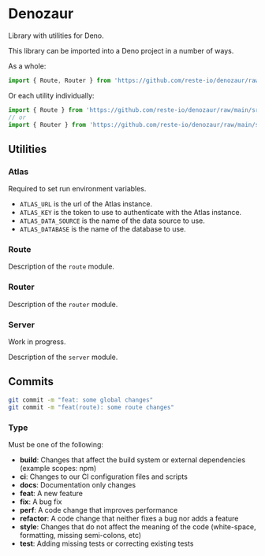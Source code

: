 # Denozaur

Library with utilities for Deno.

This library can be imported into a Deno project in a number of ways.

As a whole:

```ts
import { Route, Router } from 'https://github.com/reste-io/denozaur/raw/main/mod.ts';
```

Or each utility individually:

```ts
import { Route } from 'https://github.com/reste-io/denozaur/raw/main/src/route/mod.ts';
// or
import { Router } from 'https://github.com/reste-io/denozaur/raw/main/src/router/mod.ts';
```

## Utilities

### Atlas

Required to set run environment variables.

- `ATLAS_URL` is the url of the Atlas instance.
- `ATLAS_KEY` is the token to use to authenticate with the Atlas instance.
- `ATLAS_DATA_SOURCE` is the name of the data source to use.
- `ATLAS_DATABASE` is the name of the database to use.

### Route

Description of the `route` module.

### Router

Description of the `router` module.

### Server

Work in progress.

Description of the `server` module.

## Commits

```bash
git commit -m "feat: some global changes"
git commit -m "feat(route): some route changes"
```

### Type

Must be one of the following:

- **build**: Changes that affect the build system or external dependencies (example scopes: npm)
- **ci**: Changes to our CI configuration files and scripts
- **docs**: Documentation only changes
- **feat**: A new feature
- **fix**: A bug fix
- **perf**: A code change that improves performance
- **refactor**: A code change that neither fixes a bug nor adds a feature
- **style**: Changes that do not affect the meaning of the code (white-space, formatting, missing semi-colons, etc)
- **test**: Adding missing tests or correcting existing tests
